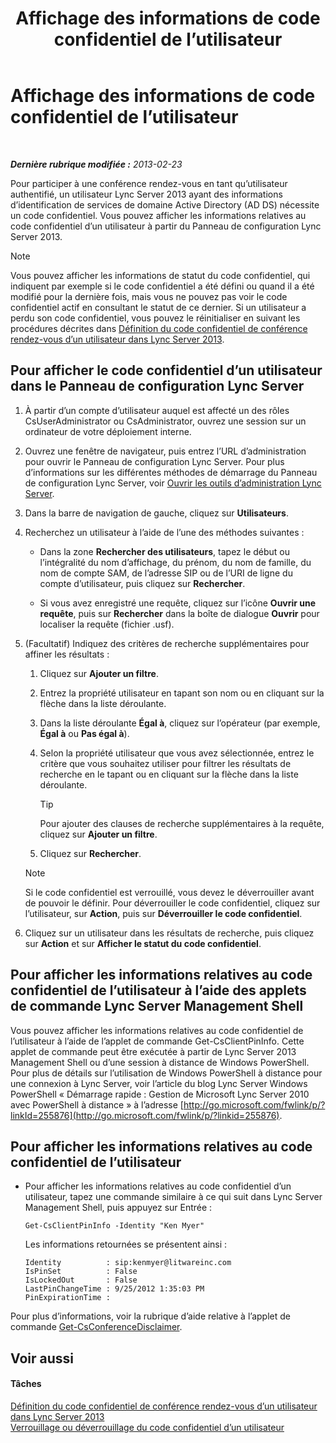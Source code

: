 ﻿---
title: Affichage des informations de code confidentiel de l’utilisateur
TOCTitle: Affichage des informations de code confidentiel de l’utilisateur
ms:assetid: 59e38117-8112-4851-82ac-a746ffa0f89d
ms:mtpsurl: https://technet.microsoft.com/fr-fr/library/JJ688067(v=OCS.15)
ms:contentKeyID: 49891362
ms.date: 05/20/2016
mtps_version: v=OCS.15
ms.translationtype: HT
---

# Affichage des informations de code confidentiel de l’utilisateur

 

_**Dernière rubrique modifiée :** 2013-02-23_

Pour participer à une conférence rendez-vous en tant qu’utilisateur authentifié, un utilisateur Lync Server 2013 ayant des informations d’identification de services de domaine Active Directory (AD DS) nécessite un code confidentiel. Vous pouvez afficher les informations relatives au code confidentiel d’un utilisateur à partir du Panneau de configuration Lync Server 2013.

> [!NOTE]  
> Vous pouvez afficher les informations de statut du code confidentiel, qui indiquent par exemple si le code confidentiel a été défini ou quand il a été modifié pour la dernière fois, mais vous ne pouvez pas voir le code confidentiel actif en consultant le statut de ce dernier. Si un utilisateur a perdu son code confidentiel, vous pouvez le réinitialiser en suivant les procédures décrites dans <a href="lync-server-2013-set-a-user-s-dial-in-conferencing-pin.md">Définition du code confidentiel de conférence rendez-vous d’un utilisateur dans Lync Server 2013</a>.

## Pour afficher le code confidentiel d’un utilisateur dans le Panneau de configuration Lync Server

1.  À partir d’un compte d’utilisateur auquel est affecté un des rôles CsUserAdministrator ou CsAdministrator, ouvrez une session sur un ordinateur de votre déploiement interne.

2.  Ouvrez une fenêtre de navigateur, puis entrez l’URL d’administration pour ouvrir le Panneau de configuration Lync Server. Pour plus d’informations sur les différentes méthodes de démarrage du Panneau de configuration Lync Server, voir [Ouvrir les outils d’administration Lync Server](lync-server-2013-open-lync-server-administrative-tools.md).

3.  Dans la barre de navigation de gauche, cliquez sur **Utilisateurs**.

4.  Recherchez un utilisateur à l’aide de l’une des méthodes suivantes :
    
      - Dans la zone **Rechercher des utilisateurs**, tapez le début ou l’intégralité du nom d’affichage, du prénom, du nom de famille, du nom de compte SAM, de l’adresse SIP ou de l’URI de ligne du compte d’utilisateur, puis cliquez sur **Rechercher**.
    
      - Si vous avez enregistré une requête, cliquez sur l’icône **Ouvrir une requête**, puis sur **Rechercher** dans la boîte de dialogue **Ouvrir** pour localiser la requête (fichier .usf).

5.  (Facultatif) Indiquez des critères de recherche supplémentaires pour affiner les résultats :
    
    1.  Cliquez sur **Ajouter un filtre**.
    
    2.  Entrez la propriété utilisateur en tapant son nom ou en cliquant sur la flèche dans la liste déroulante.
    
    3.  Dans la liste déroulante **Égal à**, cliquez sur l’opérateur (par exemple, **Égal à** ou **Pas égal à**).
    
    4.  Selon la propriété utilisateur que vous avez sélectionnée, entrez le critère que vous souhaitez utiliser pour filtrer les résultats de recherche en le tapant ou en cliquant sur la flèche dans la liste déroulante.
        
        > [!tip]  
        > Pour ajouter des clauses de recherche supplémentaires à la requête, cliquez sur <strong>Ajouter un filtre</strong>.    
    5.  Cliquez sur **Rechercher**.
    
    > [!NOTE]  
    > Si le code confidentiel est verrouillé, vous devez le déverrouiller avant de pouvoir le définir. Pour déverrouiller le code confidentiel, cliquez sur l’utilisateur, sur <strong>Action</strong>, puis sur <strong>Déverrouiller le code confidentiel</strong>.

6.  Cliquez sur un utilisateur dans les résultats de recherche, puis cliquez sur **Action** et sur **Afficher le statut du code confidentiel**.

## Pour afficher les informations relatives au code confidentiel de l’utilisateur à l’aide des applets de commande Lync Server Management Shell

Vous pouvez afficher les informations relatives au code confidentiel de l’utilisateur à l’aide de l’applet de commande Get-CsClientPinInfo. Cette applet de commande peut être exécutée à partir de Lync Server 2013 Management Shell ou d’une session à distance de Windows PowerShell. Pour plus de détails sur l’utilisation de Windows PowerShell à distance pour une connexion à Lync Server, voir l’article du blog Lync Server Windows PowerShell « Démarrage rapide : Gestion de Microsoft Lync Server 2010 avec PowerShell à distance » à l’adresse [http://go.microsoft.com/fwlink/p/?linkId=255876](http://go.microsoft.com/fwlink/p/?linkid=255876).

## Pour afficher les informations relatives au code confidentiel de l’utilisateur

  - Pour afficher les informations relatives au code confidentiel d’un utilisateur, tapez une commande similaire à ce qui suit dans Lync Server Management Shell, puis appuyez sur Entrée :
    
        Get-CsClientPinInfo -Identity "Ken Myer"
    
    Les informations retournées se présentent ainsi :
    
        Identity          : sip:kenmyer@litwareinc.com
        IsPinSet          : False
        IsLockedOut       : False
        LastPinChangeTime : 9/25/2012 1:35:03 PM
        PinExpirationTime :

Pour plus d’informations, voir la rubrique d’aide relative à l’applet de commande [Get-CsConferenceDisclaimer](https://docs.microsoft.com/en-us/powershell/module/skype/Get-CsConferenceDisclaimer).

## Voir aussi

#### Tâches

[Définition du code confidentiel de conférence rendez-vous d’un utilisateur dans Lync Server 2013](lync-server-2013-set-a-user-s-dial-in-conferencing-pin.md)  
[Verrouillage ou déverrouillage du code confidentiel d’un utilisateur](lync-server-2013-lock-or-unlock-a-user-pin.md)

